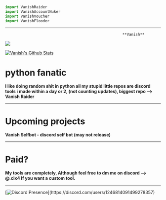 ```python
import VanishRaider
import VanishAccountNuker
import VanishVoucher
import VanishFlooder
```

                              
---------------------------------------------
                                                         **Vanish**
[![](https://visitcount.itsvg.in/api?id=vanish&label=Profile%20Views&color=11&icon=6&pretty=true)](https://visitcount.itsvg.in)

[![Vanish's Github Stats](https://github-readme-stats.vercel.app/api?username=anuraghazra)](https://github.com/anuraghazra/github-readme-stats)

# python fanatic

**I like doing random shit in python all my stupid little repos are discord tools i made within a day or 2, (not counting updates), biggest repo --> Vanish Raider**

---------------------------------------------
# Upcoming projects

**Vanish Selfbot - discord self bot (may not release)**

---------------------------------------------
# Paid?
**My tools are completely, Although feel free to dm me on discord --> @.cix4 If you want a custom tool.**

---------------------------------------------
[![Discord Presence](https://lanyard.cnrad.dev/api/1246814091499278357?bg=7b00ff&borderRadius=30px&idleMessage=Probably%20coding%20a%20tool...)](https://discord.com/users/1246814091499278357)
